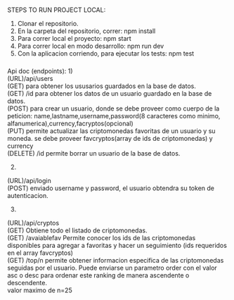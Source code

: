 ###
STEPS TO RUN PROJECT LOCAL: 
1) Clonar el repositorio.
2) En la carpeta del repositorio, correr: npm install
3) Para correr local el proyecto: npm start
4) Para correr local en modo desarrollo: npm run dev
5) Con la aplicacion corriendo, para ejecutar los tests: npm test

###
Api doc (endpoints):
1)  
(URL)/api/users   
(GET) para obtener los ususarios guardados en la base de datos.  
(GET) /id para obtener los datos de un usuario guardado en la base de datos.  
(POST) para crear un usuario, donde se debe proveer como cuerpo de la peticion: name,lastname,username,password(8 caracteres como minimo, alfanumerica),currency,facryptos(opcional)  
(PUT) permite actualizar las criptomonedas favoritas de un usuario y su moneda. se debe proveer favcryptos(array de ids de criptomonedas) y currency  
(DELETE) /id permite borrar un usuario de la base de datos.  

2)  
(URL)/api/login  
(POST) enviado username y password, el usuario obtendra su token de autenticacion.  

3)  
(URL)/api/cryptos  
(GET) Obtiene todo el listado de criptomonedas.  
(GET) /avaiablefav Permite conocer los ids de las criptomonedas disponibles para agregar a favoritas y hacer un seguimiento (ids requeridos en el array favcryptos)  
(GET) /top/n permite obtener informacion especifica de las criptomonedas seguidas por el usuario. Puede enviarse un parametro order con el valor asc o desc para ordenar este ranking de manera ascendente o descendente.  
    valor maximo de n=25
